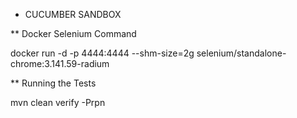 * CUCUMBER SANDBOX

** Docker Selenium Command

docker run -d -p 4444:4444 --shm-size=2g selenium/standalone-chrome:3.141.59-radium

** Running the Tests

mvn clean verify -Prpn
